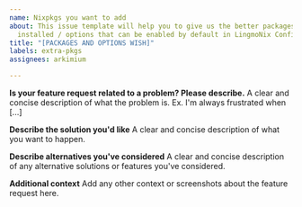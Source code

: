 ```yaml
---
name: Nixpkgs you want to add
about: This issue template will help you to give us the better packages that can be
  installed / options that can be enabled by default in LingmoNix Configurations
title: "[PACKAGES AND OPTIONS WISH]"
labels: extra-pkgs
assignees: arkimium

---
```


**Is your feature request related to a problem? Please describe.**
A clear and concise description of what the problem is. Ex. I'm always frustrated when [...]

**Describe the solution you'd like**
A clear and concise description of what you want to happen.

**Describe alternatives you've considered**
A clear and concise description of any alternative solutions or features you've considered.

**Additional context**
Add any other context or screenshots about the feature request here.
